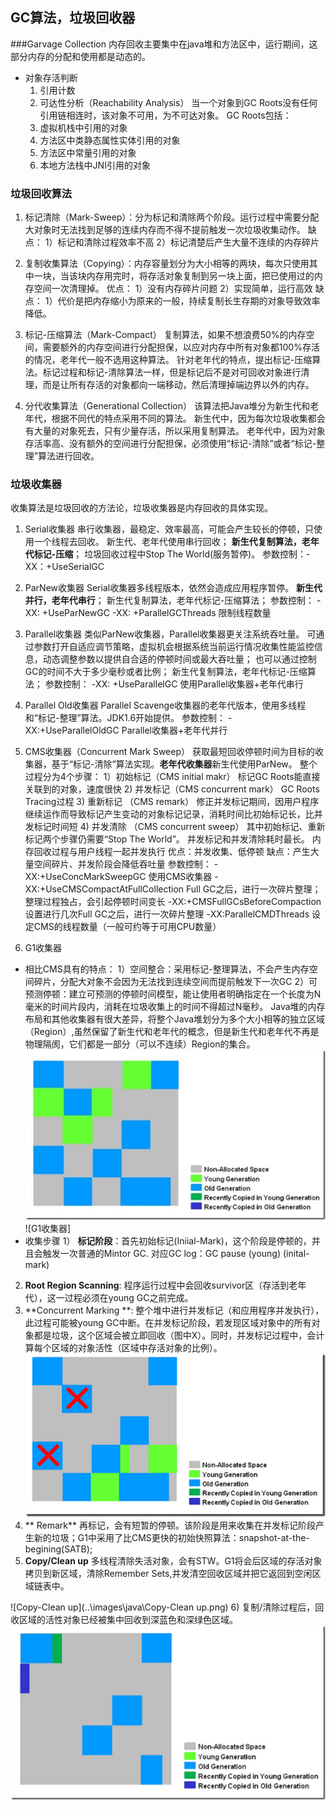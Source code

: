 ## GC算法，垃圾回收器
###Garvage Collection
内存回收主要集中在java堆和方法区中，运行期间，这部分内存的分配和使用都是动态的。
- 对象存活判断
  1. 引用计数
  2. 可达性分析（Reachability Analysis）
    当一个对象到GC Roots没有任何引用链相连时，该对象不可用，为不可达对象。
    GC Roots包括：
  3. 虚拟机栈中引用的对象
  4. 方法区中类静态属性实体引用的对象
  5. 方法区中常量引用的对象
  6. 本地方法栈中JNI引用的对象
### 垃圾回收算法
1. 标记清除（Mark-Sweep）：分为标记和清除两个阶段。运行过程中需要分配大对象时无法找到足够的连续内存而不得不提前触发一次垃圾收集动作。
  缺点：
   1）标记和清除过程效率不高
   2）标记清楚后产生大量不连续的内存碎片
2. 复制收集算法（Copying）：内存容量划分为大小相等的两块，每次只使用其中一块，当该块内存用完时，将存活对象复制到另一块上面，把已使用过的内存空间一次清理掉。
  优点：
   1）没有内存碎片问题
   2）实现简单，运行高效
  缺点：
   1）代价是把内存缩小为原来的一般，持续复制长生存期的对象导致效率降低。

3. 标记-压缩算法（Mark-Compact）
  复制算法，如果不想浪费50%的内存空间，需要额外的内存空间进行分配担保，以应对内存中所有对象都100%存活的情况，老年代一般不选用这种算法。
  针对老年代的特点，提出标记-压缩算法。标记过程和标记-清除算法一样，但是标记后不是对可回收对象进行清理，而是让所有存活的对象都向一端移动，然后清理掉端边界以外的内存。

4. 分代收集算法（Generational Collection）
  该算法把Java堆分为新生代和老年代，根据不同代的特点采用不同的算法。
  新生代中，因为每次垃圾收集都会有大量的对象死去，只有少量存活，所以采用复制算法。
  老年代中，因为对象存活率高、没有额外的空间进行分配担保，必须使用“标记-清除”或者“标记-整理”算法进行回收。

### 垃圾收集器
  收集算法是垃圾回收的方法论，垃圾收集器是内存回收的具体实现。

1. Serial收集器
  串行收集器，最稳定、效率最高，可能会产生较长的停顿，只使用一个线程去回收。
  新生代、老年代使用串行回收；
  **新生代复制算法，老年代标记-压缩**；
  垃圾回收过程中Stop The World(服务暂停)。
  参数控制：-XX：+UseSerialGC  

2. ParNew收集器
  Serial收集器多线程版本，依然会造成应用程序暂停。
  **新生代并行，老年代串行**；
  新生代复制算法，老年代标记-压缩算法；
  参数控制：
  -XX: +UseParNewGC
  -XX: +ParallelGCThreads 限制线程数量

3. Parallel收集器
	类似ParNew收集器，Parallel收集器更关注系统吞吐量。
	可通过参数打开自适应调节策略，虚拟机会根据系统当前运行情况收集性能监控信息，动态调整参数以提供自合适的停顿时间或最大吞吐量；
	也可以通过控制GC的时间不大于多少毫秒或者比例；
	新生代复制算法，老年代标记-压缩算法；
	参数控制：
	-XX: +UseParallelGC 使用Parallel收集器+老年代串行

4. Parallel Old收集器
	Parallel Scavenge收集器的老年代版本，使用多线程和“标记-整理”算法。JDK1.6开始提供。
	参数控制：
	-XX:+UseParallelOldGC  Parallel收集器+老年代并行
	
5. CMS收集器（Concurrent Mark Sweep）
	获取最短回收停顿时间为目标的收集器，基于“标记-清除”算法实现。**老年代收集器**新生代使用ParNew。
	整个过程分为4个步骤：
	1）初始标记（CMS initial makr）
	标记GC Roots能直接关联到的对象，速度很快
	2) 并发标记（CMS concurrent mark）
	GC Roots Tracing过程
	3) 重新标记 （CMS remark）
	修正并发标记期间，因用户程序继续运作而导致标记产生变动的对象标记记录，消耗时间比初始标记长，比并发标记时间短
	4) 并发清除 （CMS concurrent sweep）
	其中初始标记、重新标记两个步骤仍需要“Stop The World”。
	并发标记和并发清除耗时最长。
	内存回收过程与用户线程一起并发执行
	优点：并发收集、低停顿
	缺点：产生大量空间碎片、并发阶段会降低吞吐量
	参数控制：
	-XX:+UseConcMarkSweepGC  使用CMS收集器
	-XX:+UseCMSCompactAtFullCollection    Full GC之后，进行一次碎片整理；整理过程独占，会引起停顿时间变长
	-XX:+CMSFullGCsBeforeCompaction 设置进行几次Full GC之后，进行一次碎片整理
	-XX:ParallelCMDThreads 设定CMS的线程数量（一般可约等于可用CPU数量）

6. G1收集器
  - 相比CMS具有的特点：
  1）空间整合：采用标记-整理算法，不会产生内存空间碎片，分配大对象不会因为无法找到连续空间而提前触发下一次GC
  2）可预测停顿：建立可预测的停顿时间模型，能让使用者明确指定在一个长度为N毫米的时间片段内，消耗在垃圾收集上的时间不得超过N毫秒。
  Java堆的内存布局和其他收集器有很大差异，将整个Java堆划分为多个大小相等的独立区域（Region）,虽然保留了新生代和老年代的概念，但是新生代和老年代不再是物理隔阂，它们都是一部分（可以不连续）Region的集合。
  ![Region](..\images\java\Region.jpg)![G1收集器]
  - 收集步骤
  1） **标记阶段**：首先初始标记(Iniial-Mark)，这个阶段是停顿的，并且会触发一次普通的Mintor GC. 对应GC log：GC pause (young) (inital-mark)
  2) **Root Region Scanning**:  程序运行过程中会回收survivor区（存活到老年代），这一过程必须在young GC之前完成。
  3) **Concurrent Marking **: 整个堆中进行并发标记（和应用程序并发执行），此过程可能被young GC中断。在并发标记阶段，若发现区域对象中的所有对象都是垃圾，这个区域会被立即回收（图中X）。同时，并发标记过程中，会计算每个区域的对象活性（区域中存活对象的比例）。
![G1收集器](..\images\java\G1收集器.png)
  4) ** Remark** 再标记，会有短暂的停顿。该阶段是用来收集在并发标记阶段产生新的垃圾；G1中采用了比CMS更快的初始快照算法：snapshot-at-the-begining(SATB);
  5) **Copy/Clean up** 多线程清除失活对象，会有STW。G1将会后区域的存活对象拷贝到新区域，清除Remember Sets,并发清空回收区域并把它返回到空闲区域链表中。

![Copy-Clean up](..\images\java\Copy-Clean up.png)
  6) 复制/清除过程后，回收区域的活性对象已经被集中回收到深蓝色和深绿色区域。
 ![复制-清除过程后](..\images\java\复制-清除过程后.png)

